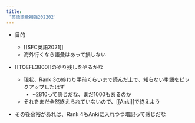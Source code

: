 ```yaml
---
title:
 '英語語彙補強202202'
---
```


- 目的
    - [[SFC英語2021]]
    - 海外行くなら語彙はあって損しない

- [[TOEFL3800]]のやり残しをやるかな
    - 現状、Rank 3の終わり手前くらいまで読んだ上で、知らない単語をピックアップしたはず
        - ~2810って感じだな、まだ1000もあるのか
    - それをまだ全然終えられていないので、[[Anki]]で終えよう
- その後余裕があれば、Rank 4もAnkiに入れつつ暗記って感じだな
